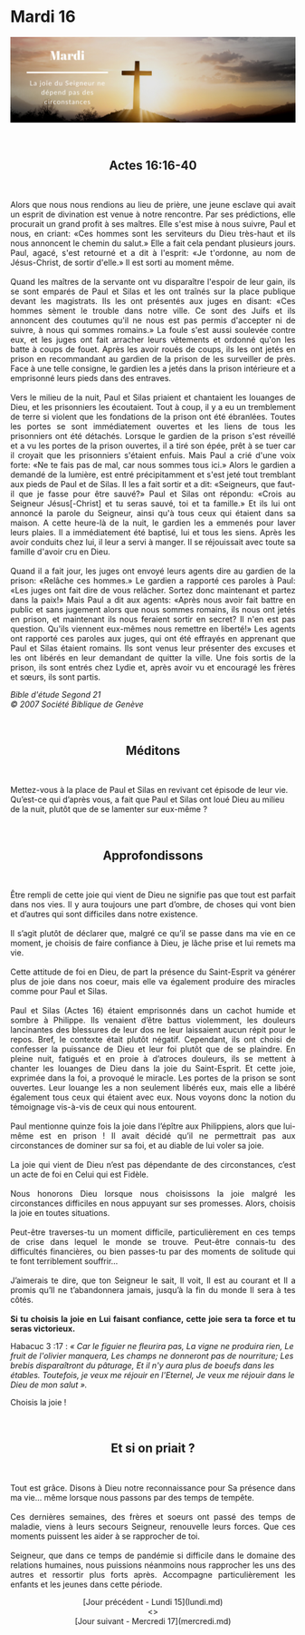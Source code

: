 # Mardi 16
![alt text](images/SDP-Mardi.png "Mardi 16 - La joie du Seigneur ne dépend pas des circonstances")

<br/>
<center><h2>Actes 16:16-40</h2></center>
<br/>

<p align="justify">
Alors que nous nous rendions au lieu de prière, une jeune esclave qui avait un esprit de divination est venue à notre rencontre. Par ses prédictions, elle procurait un grand profit à ses maîtres. Elle s'est mise à nous suivre, Paul et nous, en criant: «Ces hommes sont les serviteurs du Dieu très-haut et ils nous annoncent le chemin du salut.» Elle a fait cela pendant plusieurs jours. Paul, agacé, s'est retourné et a dit à l'esprit: «Je t'ordonne, au nom de Jésus-Christ, de sortir d'elle.» Il est sorti au moment même.
<br/><br/>
Quand les maîtres de la servante ont vu disparaître l'espoir de leur gain, ils se sont emparés de Paul et Silas et les ont traînés sur la place publique devant les magistrats. Ils les ont présentés aux juges en disant: «Ces hommes sèment le trouble dans notre ville. Ce sont des Juifs et ils annoncent des coutumes qu'il ne nous est pas permis d'accepter ni de suivre, à nous qui sommes romains.» La foule s'est aussi soulevée contre eux, et les juges ont fait arracher leurs vêtements et ordonné qu'on les batte à coups de fouet. Après les avoir roués de coups, ils les ont jetés en prison en recommandant au gardien de la prison de les surveiller de près. Face à une telle consigne, le gardien les a jetés dans la prison intérieure et a emprisonné leurs pieds dans des entraves.
<br/><br/>
Vers le milieu de la nuit, Paul et Silas priaient et chantaient les louanges de Dieu, et les prisonniers les écoutaient. Tout à coup, il y a eu un tremblement de terre si violent que les fondations de la prison ont été ébranlées. Toutes les portes se sont immédiatement ouvertes et les liens de tous les prisonniers ont été détachés. Lorsque le gardien de la prison s'est réveillé et a vu les portes de la prison ouvertes, il a tiré son épée, prêt à se tuer car il croyait que les prisonniers s'étaient enfuis. Mais Paul a crié d'une voix forte: «Ne te fais pas de mal, car nous sommes tous ici.» Alors le gardien a demandé de la lumière, est entré précipitamment et s'est jeté tout tremblant aux pieds de Paul et de Silas. Il les a fait sortir et a dit: «Seigneurs, que faut-il que je fasse pour être sauvé?» Paul et Silas ont répondu: «Crois au Seigneur Jésus[-Christ] et tu seras sauvé, toi et ta famille.» Et ils lui ont annoncé la parole du Seigneur, ainsi qu'à tous ceux qui étaient dans sa maison. A cette heure-là de la nuit, le gardien les a emmenés pour laver leurs plaies. Il a immédiatement été baptisé, lui et tous les siens. Après les avoir conduits chez lui, il leur a servi à manger. Il se réjouissait avec toute sa famille d'avoir cru en Dieu.
<br/><br/>
Quand il a fait jour, les juges ont envoyé leurs agents dire au gardien de la prison: «Relâche ces hommes.» Le gardien a rapporté ces paroles à Paul: «Les juges ont fait dire de vous relâcher. Sortez donc maintenant et partez dans la paix!» Mais Paul a dit aux agents: «Après nous avoir fait battre en public et sans jugement alors que nous sommes romains, ils nous ont jetés en prison, et maintenant ils nous feraient sortir en secret? Il n'en est pas question. Qu'ils viennent eux-mêmes nous remettre en liberté!» Les agents ont rapporté ces paroles aux juges, qui ont été effrayés en apprenant que Paul et Silas étaient romains. Ils sont venus leur présenter des excuses et les ont libérés en leur demandant de quitter la ville. Une fois sortis de la prison, ils sont entrés chez Lydie et, après avoir vu et encouragé les frères et sœurs, ils sont partis.
</p>

<i>Bible d'étude Segond 21<br />
© 2007 Société Biblique de Genève</i>

<br/>
<center><h2>Méditons</h2></center>
<br/>

Mettez-vous à la place de Paul et Silas en revivant cet épisode de leur vie.
Qu’est-ce qui d’après vous, a fait que Paul et Silas ont loué Dieu au milieu de la nuit, plutôt que de se lamenter sur eux-même ?

<br/>
<center><h2>Approfondissons</h2></center>
<br/>

<p align="justify">
Être rempli de cette joie qui vient de Dieu ne signifie pas que tout est parfait dans nos vies. Il y aura toujours une part d’ombre, de choses qui vont bien et d’autres qui sont difficiles dans notre existence.
<br/><br/>
Il s’agit plutôt de déclarer que, malgré ce qu’il se passe dans ma vie en ce moment, je choisis de faire confiance à Dieu, je lâche prise et lui remets ma vie.
<br/><br/>
Cette attitude de foi en Dieu, de part la présence du Saint-Esprit va générer plus de joie dans nos coeur, mais elle va également produire des miracles comme pour Paul et Silas.
<br/><br/>
Paul et Silas (Actes 16) étaient emprisonnés dans un cachot humide et sombre à Philippe. Ils venaient d’être battus violemment, les douleurs lancinantes des blessures de leur dos ne leur laissaient aucun répit pour le repos. Bref, le contexte était plutôt négatif. Cependant, ils ont choisi de confesser la puissance de Dieu et leur foi plutôt que de se plaindre. En pleine nuit, fatigués et en proie à d’atroces douleurs, ils se mettent à chanter les louanges de Dieu dans la joie du Saint-Esprit. Et cette joie, exprimée dans la foi, a provoqué le miracle. Les portes de la prison se sont ouvertes. Leur louange les a non seulement libérés eux, mais elle a libéré également tous ceux qui étaient avec eux. Nous voyons donc la notion du témoignage vis-à-vis de ceux qui nous entourent.
<br/><br/>
Paul mentionne quinze fois la joie dans l’épître aux Philippiens, alors que lui-même est en prison ! Il avait décidé qu’il ne permettrait pas aux circonstances de dominer sur sa foi, et au diable de lui voler sa joie.
<br/><br/>
La joie qui vient de Dieu n’est pas dépendante de des circonstances, c’est un acte de foi en Celui qui est Fidèle.
<br/><br/>
Nous honorons Dieu lorsque nous choisissons la joie malgré les circonstances difficiles en nous appuyant sur ses promesses. Alors, choisis la joie en toutes situations.
<br/><br/>
Peut-être traverses-tu un moment difficile, particulièrement en ces temps de crise dans lequel le monde se trouve. Peut-être connais-tu des difficultés financières, ou bien passes-tu par des moments de solitude qui te font terriblement souffrir…
<br/><br/>
J’aimerais te dire, que ton Seigneur le sait, Il voit, Il est au courant et Il a promis qu’Il ne t’abandonnera jamais, jusqu’à la fin du monde Il sera à tes côtés.
<br/><br/>
<b>Si tu choisis la joie en Lui faisant confiance, cette joie sera ta force et tu seras victorieux.</b>

Habacuc 3 :17 : <i>« Car le figuier ne fleurira pas, La vigne ne produira rien, Le fruit de l'olivier manquera, Les champs ne donneront pas de nourriture; Les brebis disparaîtront du pâturage, Et il n'y aura plus de boeufs dans les étables. Toutefois, je veux me réjouir en l'Eternel, Je veux me réjouir dans le Dieu de mon salut ».</i>

Choisis la joie !
</p>

<br/>
<center><h2>Et si on priait ?</h2></center>
<br/>

<p align="justify">
Tout est grâce. Disons à Dieu notre reconnaissance pour Sa présence dans ma vie… même lorsque nous passons par des temps de tempête.
<br/><br/>
Ces dernières semaines, des frères et soeurs ont passé des temps de maladie, viens à leurs secours Seigneur, renouvelle leurs forces. Que ces moments puissent les aider à se rapprocher de toi.
<br/><br/>
Seigneur, que dans ce temps de pandémie si difficile dans le domaine des relations humaines, nous puissions néanmoins nous rapprocher les uns des autres et ressortir plus forts après. Accompagne particulièrement les enfants et les jeunes dans cette période.
</p>

<p align="center">
[Jour précédent - Lundi 15](lundi.md)<br/> <> <br/>
[Jour suivant - Mercredi 17](mercredi.md)
</p>